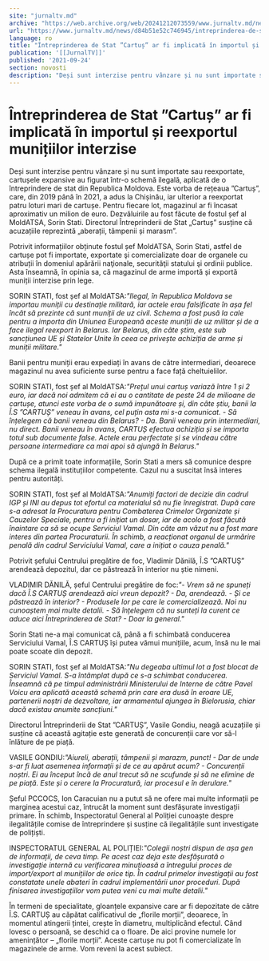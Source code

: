 ```yaml
---
site: "jurnaltv.md"
archive: "https://web.archive.org/web/20241212073559/www.jurnaltv.md/news/d84b51e52c746945/intreprinderea-de-stat-cartus-ar-fi-implicata-in-importul-si-reexportul-munitiilor-interzise.html"
url: "https://www.jurnaltv.md/news/d84b51e52c746945/intreprinderea-de-stat-cartus-ar-fi-implicata-in-importul-si-reexportul-munitiilor-interzise.html"
language: ro
title: "Întreprinderea de Stat ”Cartuș” ar fi implicată în importul și reexportul munițiilor interzise"
publication: '[[JurnalTV]]'
published: '2021-09-24'
section: novosti
description: "Deși sunt interzise pentru vânzare și nu sunt importate sau reexportate, cartușele expansive au figurat într-o schemă ilegală, aplicată de o întreprindere de stat din Republica Moldova. Este vorba de rețeaua ”Cartuș”, care, din 2019 până în 2021, a adus la Chișinău, iar ulterior a reexportat patru loturi mari de cartușe. Pentru fiecare lot, magazinul ar fi încasat aproximativ un milion de euro. Dezvăluirile au fost făcute de fostul șef al MoldATSA, Sorin Stati. Directorul Întreprinderii de Stat „Cartuș” susține că acuzațiile reprezintă „aberații, tâmpenii și marasm”."
---
```


# Întreprinderea de Stat ”Cartuș” ar fi implicată în importul și reexportul munițiilor interzise

Deși sunt interzise pentru vânzare și nu sunt importate sau reexportate, cartușele expansive au figurat într-o schemă ilegală, aplicată de o întreprindere de stat din Republica Moldova. Este vorba de rețeaua ”Cartuș”, care, din 2019 până în 2021, a adus la Chișinău, iar ulterior a reexportat patru loturi mari de cartușe. Pentru fiecare lot, magazinul ar fi încasat aproximativ un milion de euro. Dezvăluirile au fost făcute de fostul șef al MoldATSA, Sorin Stati. Directorul Întreprinderii de Stat „Cartuș” susține că acuzațiile reprezintă „aberații, tâmpenii și marasm”.

Potrivit  informațiilor obținute fostul șef MoldATSA, Sorin Stati, astfel de  cartușe pot fi importate, exportate şi comercializate doar de organele  cu atribuții în domeniul apărării naţionale, securităţii statului şi  ordinii publice. Asta înseamnă, în opinia sa, că magazinul de arme  importă și exportă muniții interzise prin lege.

SORIN STATI, fost șef al MoldATSA:*"Ilegal, în Republica Moldova se importau muniții cu destinație militară,  iar actele erau falsificate în așa fel încât să prezinte că sunt  muniții de uz civil. Schema a fost pusă la cale pentru a importa din  Uniunea Europeană aceste muniții de uz militar și de a face ilegal  reexport în Belarus. Iar Belarus, din câte știm, este sub sancțiunea UE  și Statelor Unite în ceea ce privește achiziția de arme și muniții  militare."*

Banii pentru muniții erau expediați în avans de către  intermediari, deoarece magazinul nu avea suficiente surse pentru a face  față cheltuielilor.

SORIN STATI, fost șef al MoldATSA:*"Prețul unui cartuș variază între 1 și 2 euro, iar dacă noi admitem că ei  au o cantitate de peste 24 de milioane de cartușe, atunci este vorba de  o sumă impunătoare și, din câte știu, banii la Î.S ”CARTUȘ” veneau în  avans, cel puțin asta mi s-a comunicat. - Să înțelegem că banii veneau  din Belarus? - Da. Banii veneau prin intermediari, nu direct. Banii  veneau în avans, CARTUȘ efectua achiziția și se importa totul sub  documente false. Actele erau perfectate și se vindeau către persoane  intermediare ca mai apoi să ajungă în Belarus."*

După ce a primit toate informațiile, Sorin Stati a mers să  comunice despre schema ilegală instituțiilor competente. Cazul nu a  suscitat însă interes pentru autorități.

SORIN STATI, fost șef al MoldATSA:*"Anumiți factori de decizie din cadrul IGP și INI au depus tot efortul ca  materialul să nu fie înregistrat. După care s-a adresat la Procuratura  pentru Combaterea Crimelor Organizate și Cauzelor Speciale, pentru a fi  inițiat un dosar, iar de acolo a fost făcută înaintare ca să se ocupe  Serviciul Vamal. Din câte am văzut nu a fost mare interes din partea  Procuraturii. În schimb, a reacționat organul de  urmărire penală din cadrul Serviciului Vamal, care a inițiat o cauza  penală."*

Potrivit șefului Centrului pregătire de foc, Vladimir Dănilă, Î.S  ”CARTUȘ” arendează depozitul, dar ce păstrează în interior nu știe  nimeni.

VLADIMIR DĂNILĂ, șeful Centrului pregătire de foc:*"- Vrem să ne spuneți dacă Î.S CARTUȘ arendează aici vreun depozit?  - Da, arendează. - Și ce păstrează în interior? - Produsele lor pe care  le comercializează. Noi nu cunoaștem mai multe detalii. - Să înțelegem  că nu sunteți la curent ce aduce aici Întreprinderea de Stat? - Doar la  general."*

Sorin Stati ne-a mai comunicat că, până a fi schimbată conducerea  Serviciului Vamal, Î.S CARTUȘ își putea vămui munițiile, acum, însă nu  le mai poate scoate din depozit.

SORIN STATI, fost șef al MoldATSA:*"Nu degeaba ultimul lot a fost blocat de Serviciul Vamal. S-a  întâmplat după ce s-a schimbat conducerea.  Înseamnă că pe  timpul administrării Ministerului de Interne de către Pavel Voicu era  aplicată această schemă prin care era dusă în eroare UE, partenerii  noștri de dezvoltare, iar armamentul ajungea în Bielorusia, chiar dacă  existau anumite sancțiuni."*

Directorul Întreprinderii de Stat ”CARTUȘ”, Vasile Gondiu, neagă  acuzațiile și susține că această agitație este generată de concurenții  care vor să-l înlăture de pe piață.

VASILE GONDIU:*"Aiureli, aberații, tâmpenii și marazm, punct! - Dar de unde s-ar fi  luat asemenea informații și de ce au apărut acum? - Concurenții noștri.  Ei au început încă de anul trecut să ne scufunde și să ne elimine de pe  piață. Este și o cerere la Procuratură, iar procesul e în derulare."*

Șeful PCCOCS, Ion Caracuian nu a putut să ne ofere mai multe  informații pe marginea acestui caz, întrucât la moment sunt desfășurate  investigații primare. În schimb, Inspectoratul General al Poliției  cunoaște despre ilegalitățile comise de întreprindere și susține că  ilegalitățile sunt investigate de polițiști.

INSPECTORATUL GENERAL AL POLIȚIEI:*"Colegii noștri dispun de așa gen de informații, de ceva timp. Pe acest  caz deja este desfășurată o investigație internă cu verificarea  minuțioasă a întregului proces de import/export al munițiilor de orice  tip. În cadrul primelor investigații au fost constatate unele abateri în  cadrul implementării unor proceduri. După finisarea investigațiilor vom  putea veni cu mai multe detalii."*

În termeni de specialitate, gloanțele expansive care ar fi  depozitate de către Î.S. CARTUȘ au căpătat calificativul de „florile  morții”, deoarece, în momentul atingerii țintei, crește în diametru,  multiplicând efectul. Când lovesc o persoană, se deschid ca o floare. De  aici provine numele lor amenințător – „florile morții”. Aceste cartușe  nu pot fi comercializate în magazinele de arme. Vom reveni la acest  subiect.